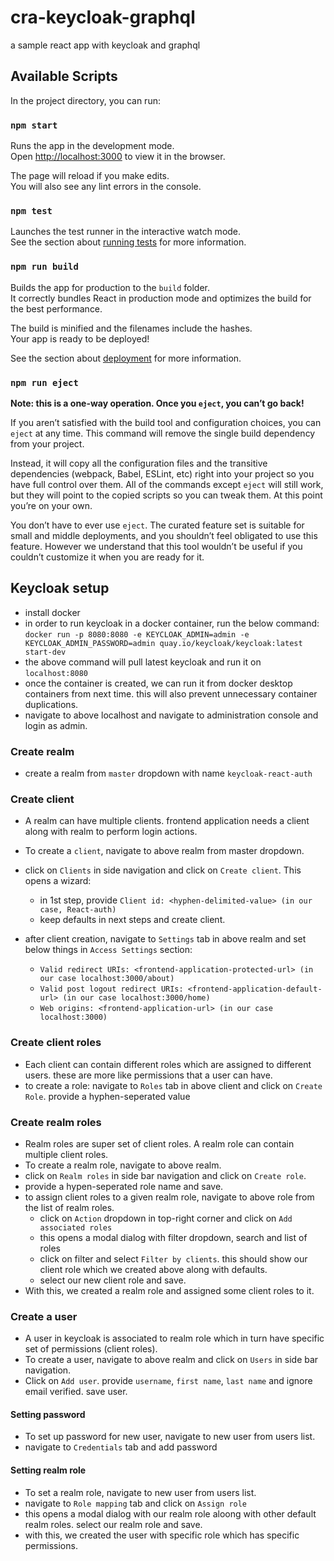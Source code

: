 # cra-keycloak-graphql
a sample react app with keycloak and graphql

## Available Scripts

In the project directory, you can run:

### `npm start`

Runs the app in the development mode.\
Open [http://localhost:3000](http://localhost:3000) to view it in the browser.

The page will reload if you make edits.\
You will also see any lint errors in the console.

### `npm test`

Launches the test runner in the interactive watch mode.\
See the section about [running tests](https://facebook.github.io/create-react-app/docs/running-tests) for more information.

### `npm run build`

Builds the app for production to the `build` folder.\
It correctly bundles React in production mode and optimizes the build for the best performance.

The build is minified and the filenames include the hashes.\
Your app is ready to be deployed!

See the section about [deployment](https://facebook.github.io/create-react-app/docs/deployment) for more information.

### `npm run eject`

**Note: this is a one-way operation. Once you `eject`, you can’t go back!**

If you aren’t satisfied with the build tool and configuration choices, you can `eject` at any time. This command will remove the single build dependency from your project.

Instead, it will copy all the configuration files and the transitive dependencies (webpack, Babel, ESLint, etc) right into your project so you have full control over them. All of the commands except `eject` will still work, but they will point to the copied scripts so you can tweak them. At this point you’re on your own.

You don’t have to ever use `eject`. The curated feature set is suitable for small and middle deployments, and you shouldn’t feel obligated to use this feature. However we understand that this tool wouldn’t be useful if you couldn’t customize it when you are ready for it.

## Keycloak setup

- install docker
- in order to run keycloak in a docker container, run the below command: 
`docker run -p 8080:8080 -e KEYCLOAK_ADMIN=admin -e KEYCLOAK_ADMIN_PASSWORD=admin quay.io/keycloak/keycloak:latest start-dev`
- the above command will pull latest keycloak and run it on `localhost:8080`
- once the container is created, we can run it from docker desktop containers from next time. this will also prevent unnecessary container duplications.
- navigate to above localhost and navigate to administration console and login as admin.

### Create realm

- create a realm from `master` dropdown with name `keycloak-react-auth`

### Create client

- A realm can have multiple clients. frontend application needs a client along with realm to perform login actions.
- To create a `client`, navigate to above realm from master dropdown.
- click on `Clients` in side navigation and click on `Create client`. This opens a wizard:
    * in 1st step, provide `Client id: <hyphen-delimited-value> (in our case, React-auth)`
    * keep defaults in next steps and create client.


- after client creation, navigate to `Settings` tab in above realm and set below things in `Access Settings` section:
    * `Valid redirect URIs: <frontend-application-protected-url> (in our case localhost:3000/about)`
    * `Valid post logout redirect URIs: <frontend-application-default-url> (in our case localhost:3000/home)`
    * `Web origins: <frontend-application-url> (in our case localhost:3000)`

### Create client roles

- Each client can contain different roles which are assigned to different users. these are more like permissions that a user can have.
- to create a role: navigate to `Roles` tab in above client and click on `Create Role`. provide a hyphen-seperated value

### Create realm roles

- Realm roles are super set of client roles. A realm role can contain multiple client roles. 
- To create a realm role, navigate to above realm.
- click on `Realm roles` in side bar navigation and click on `Create role`. 
- provide a hypen-seperated role name and save.
- to assign client roles to a given realm role, navigate to above role from the list of realm roles. 
    * click on `Action` dropdown in top-right corner and click on `Add associated roles`
    * this opens a modal dialog with filter dropdown, search and list of roles
    * click on filter and select `Filter by clients`. this should show our client role which we created above along with defaults.
    * select our new client role and save.
- With this, we created a realm role and assigned some client roles to it.

### Create a user

- A user in keycloak is associated to realm role which in turn have specific set of permissions (client roles). 
- To create a user, navigate to above realm and click on `Users` in side bar navigation.
- Click on `Add user`. provide `username`, `first name`, `last name` and ignore email verified. save user.

#### Setting password
- To set up password for new user, navigate to new user from users list.
- navigate to `Credentials` tab and add password

#### Setting realm role
- To set a realm role, navigate to new user from users list. 
- navigate to `Role mapping` tab and click on `Assign role`
- this opens a modal dialog with our realm role aloong with other default realm roles. select our realm role and save.
- with this, we created the user with specific role which has specific permissions.


